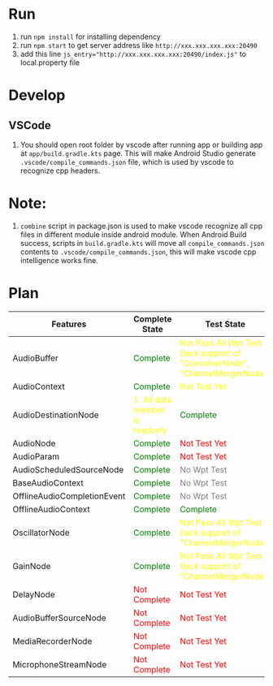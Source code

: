 # Run

1. run `npm install` for installing dependency
2. run `npm start` to get server address like `http://xxx.xxx.xxx.xxx:20490`
3. add this line `js_entry="http://xxx.xxx.xxx.xxx:20490/index.js"` to local.property file

# Develop

## VSCode

1. You should open root folder by vscode after running app or building app at `app/build.gradle.kts` page. This will make Android Studio generate `.vscode/compile_commands.json` file, which is used by vscode to recognize cpp headers.

# Note:

1. `combine` script in package.json is used to make vscode recognize all cpp files in different module inside android module. When Android Build success, scripts in `build.gradle.kts` will move all `compile_commands.json` contents to `.vscode/compile_commands.json`, this will make vscode cpp intelligence works fine.

# Plan

| Features                    | Complete State                                             | Test State                                                                                               |
| --------------------------- | ---------------------------------------------------------- | -------------------------------------------------------------------------------------------------------- |
| AudioBuffer                 | <font color="green">Complete</font>                        | <font color="yellow">Not Pass All Wpt Test (lack support of "ConvolverNode", "ChannelMergerNode")</font> |
| AudioContext                | <font color="green">Complete</font>                        | <font color="yellow">Not Test Yet</font>                                                                 |
| AudioDestinationNode        | <font color="yellow">1. All data member is readonly</font> | <font color="green">Complete</font>                                                                      |
| AudioNode                   | <font color="green">Complete</font>                        | <font color="red">Not Test Yet</font>                                                                    |
| AudioParam                  | <font color="green">Complete</font>                        | <font color="red">Not Test Yet</font>                                                                    |
| AudioScheduledSourceNode    | <font color="green">Complete</font>                        | <font color="grey">No Wpt Test</font>                                                                    |
| BaseAudioContext            | <font color="green">Complete</font>                        | <font color="grey">No Wpt Test</font>                                                                    |
| OfflineAudioCompletionEvent | <font color="green">Complete</font>                        | <font color="grey">No Wpt Test</font>                                                                    |
| OfflineAudioContext         | <font color="green">Complete</font>                        | <font color="green">Complete</font>                                                                      |
| OscillatorNode              | <font color="green">Complete</font>                        | <font color="yellow">Not Pass All Wpt Test (lack support of "ChannelMergerNode")</font>                  |
| GainNode                    | <font color="green">Complete</font>                          | <font color="yellow">Not Pass All Wpt Test (lack support of "ChannelMergerNode")</font>                  |
| DelayNode                   | <font color="red">Not Complete</font>                      | <font color="red">Not Test Yet</font>                                                                    |
| AudioBufferSourceNode       | <font color="red">Not Complete</font>                      | <font color="red">Not Test Yet</font>                                                                    |
| MediaRecorderNode           | <font color="red">Not Complete</font>                      | <font color="red">Not Test Yet</font>                                                                    |
| MicrophoneStreamNode        | <font color="red">Not Complete</font>                      | <font color="red">Not Test Yet</font>                                                                    |
